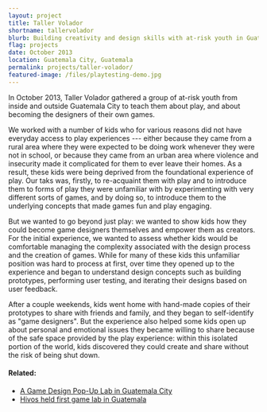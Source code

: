```yaml
---
layout: project
title: Taller Volador
shortname: tallervolador
blurb: Building creativity and design skills with at-risk youth in Guatemala through game design. 
flag: projects
date: October 2013
location: Guatemala City, Guatemala
permalink: projects/taller-volador/
featured-image: /files/playtesting-demo.jpg
---
```

In October 2013, Taller Volador gathered a group of at-risk youth from inside and outside Guatemala City to teach them about play, and about becoming the designers of their own games.

We worked with a number of kids who for various reasons did not have everyday access to play experiences --- either because they came from a rural area where they were expected to be doing work whenever they were not in school, or because they came from an urban area where violence and insecurity made it complicated for them to ever leave their homes. As a result, these kids were being deprived from the foundational experience of play. Our taks was, firstly, to re-acquaint them with play and to introduce them to forms of play they were unfamiliar with by experimenting with very different sorts of games, and by doing so, to introduce them to the underlying concepts that made games fun and play engaging.

But we wanted to go beyond just play: we wanted to show kids how they could become game designers themselves and empower them as creators. For the initial experience, we wanted to assess whether kids would be comfortable managing the complexity associated with the design process and the creation of games. While for many of these kids this unfamiliar position was hard to process at first, over time they opened up to the experience and began to understand design concepts such as building prototypes, performing user testing, and iterating their designs based on user feedback.

After a couple weekends, kids went home with hand-made copies of their prototypes to share with friends and family, and they began to self-identify as "game designers". But the experience also helped some kids open up about personal and emotional issues they became willing to share because of the safe space provided by the play experience: within this isolated portion of the world, kids discovered they could create and share without the risk of being shut down.

<h4>Related:</h4>
<ul>
	<li><a href="http://marisca.pe/2013/10/23/a-game-design-pop-up-lab.html">A Game Design Pop-Up Lab in Guatemala City</a></li>
	<li><a href="http://central-america.hivos.org/news/hivos-held-first-game-lab-guatemala">Hivos held first game lab in Guatemala</a></li>
</ul>